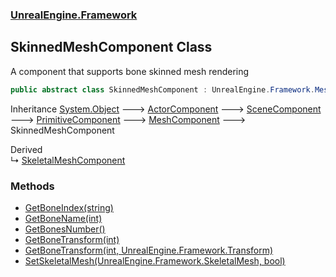 ### [UnrealEngine.Framework](./UnrealEngine-Framework.md 'UnrealEngine.Framework')
## SkinnedMeshComponent Class
A component that supports bone skinned mesh rendering  
```csharp
public abstract class SkinnedMeshComponent : UnrealEngine.Framework.MeshComponent
```
Inheritance [System.Object](https://docs.microsoft.com/en-us/dotnet/api/System.Object 'System.Object') &#129106; [ActorComponent](./ActorComponent.md 'UnrealEngine.Framework.ActorComponent') &#129106; [SceneComponent](./SceneComponent.md 'UnrealEngine.Framework.SceneComponent') &#129106; [PrimitiveComponent](./PrimitiveComponent.md 'UnrealEngine.Framework.PrimitiveComponent') &#129106; [MeshComponent](./MeshComponent.md 'UnrealEngine.Framework.MeshComponent') &#129106; SkinnedMeshComponent  

Derived  
&#8627; [SkeletalMeshComponent](./SkeletalMeshComponent.md 'UnrealEngine.Framework.SkeletalMeshComponent')  
### Methods
- [GetBoneIndex(string)](./SkinnedMeshComponent-GetBoneIndex(string).md 'UnrealEngine.Framework.SkinnedMeshComponent.GetBoneIndex(string)')
- [GetBoneName(int)](./SkinnedMeshComponent-GetBoneName(int).md 'UnrealEngine.Framework.SkinnedMeshComponent.GetBoneName(int)')
- [GetBonesNumber()](./SkinnedMeshComponent-GetBonesNumber().md 'UnrealEngine.Framework.SkinnedMeshComponent.GetBonesNumber()')
- [GetBoneTransform(int)](./SkinnedMeshComponent-GetBoneTransform(int).md 'UnrealEngine.Framework.SkinnedMeshComponent.GetBoneTransform(int)')
- [GetBoneTransform(int, UnrealEngine.Framework.Transform)](./SkinnedMeshComponent-GetBoneTransform(int_Transform).md 'UnrealEngine.Framework.SkinnedMeshComponent.GetBoneTransform(int, UnrealEngine.Framework.Transform)')
- [SetSkeletalMesh(UnrealEngine.Framework.SkeletalMesh, bool)](./SkinnedMeshComponent-SetSkeletalMesh(SkeletalMesh_bool).md 'UnrealEngine.Framework.SkinnedMeshComponent.SetSkeletalMesh(UnrealEngine.Framework.SkeletalMesh, bool)')

